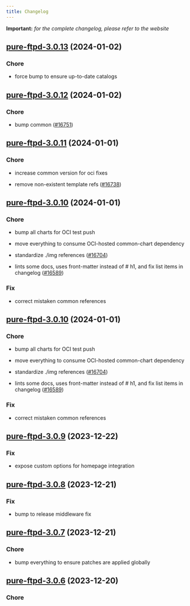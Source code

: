 ```yaml
---
title: Changelog
---
```


**Important:**
*for the complete changelog, please refer to the website*



## [pure-ftpd-3.0.13](https://github.com/truecharts/charts/compare/pure-ftpd-3.0.12...pure-ftpd-3.0.13) (2024-01-02)

### Chore



- force bump to ensure up-to-date catalogs


## [pure-ftpd-3.0.12](https://github.com/truecharts/charts/compare/pure-ftpd-3.0.11...pure-ftpd-3.0.12) (2024-01-02)

### Chore



- bump common ([#16751](https://github.com/truecharts/charts/issues/16751))


## [pure-ftpd-3.0.11](https://github.com/truecharts/charts/compare/pure-ftpd-3.0.10...pure-ftpd-3.0.11) (2024-01-01)

### Chore



- increase common version for oci fixes

- remove non-existent template refs ([#16738](https://github.com/truecharts/charts/issues/16738))


## [pure-ftpd-3.0.10](https://github.com/truecharts/charts/compare/pure-ftpd-3.0.9...pure-ftpd-3.0.10) (2024-01-01)

### Chore



- bump all charts for OCI test push

- move everything to consume OCI-hosted common-chart dependency

- standardize ./img references ([#16704](https://github.com/truecharts/charts/issues/16704))

- lints some docs, uses front-matter instead of # h1, and fix list items in changelog ([#16589](https://github.com/truecharts/charts/issues/16589))

### Fix



- correct mistaken common references


## [pure-ftpd-3.0.10](https://github.com/truecharts/charts/compare/pure-ftpd-3.0.9...pure-ftpd-3.0.10) (2024-01-01)

### Chore



- bump all charts for OCI test push

- move everything to consume OCI-hosted common-chart dependency

- standardize ./img references ([#16704](https://github.com/truecharts/charts/issues/16704))

- lints some docs, uses front-matter instead of # h1, and fix list items in changelog ([#16589](https://github.com/truecharts/charts/issues/16589))

### Fix



- correct mistaken common references
## [pure-ftpd-3.0.9](https://github.com/truecharts/charts/compare/pure-ftpd-3.0.8...pure-ftpd-3.0.9) (2023-12-22)

### Fix

- expose custom options for homepage integration

## [pure-ftpd-3.0.8](https://github.com/truecharts/charts/compare/pure-ftpd-3.0.7...pure-ftpd-3.0.8) (2023-12-21)

### Fix

- bump to release middleware fix

## [pure-ftpd-3.0.7](https://github.com/truecharts/charts/compare/pure-ftpd-3.0.6...pure-ftpd-3.0.7) (2023-12-21)

### Chore

- bump everything to ensure patches are applied globally

## [pure-ftpd-3.0.6](https://github.com/truecharts/charts/compare/pure-ftpd-3.0.5...pure-ftpd-3.0.6) (2023-12-20)

### Chore
